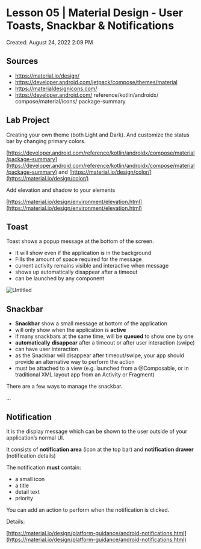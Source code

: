 # Lesson 05 | Material Design - User Toasts, Snackbar & Notifications

Created: August 24, 2022 2:09 PM

## Sources

- https://material.io/design/
- https://developer.android.com/jetpack/compose/themes/material
- https://materialdesignicons.com/
- https://developer.android.com/
reference/kotlin/androidx/
compose/material/icons/
package-summary

## Lab Project

Creating your own theme (both Light and Dark). And customize the status bar by changing primary colors. 

[https://developer.android.com/reference/kotlin/androidx/compose/material/package-summary](https://developer.android.com/reference/kotlin/androidx/compose/material/package-summary) and [https://material.io/design/color/](https://material.io/design/color/)

Add elevation and shadow to your elements

[https://material.io/design/environment/elevation.html](https://material.io/design/environment/elevation.html)

## Toast

Toast shows a popup message at the bottom of the screen.

- It will show even if the application is in the background
- Fills the amount of space required for the message
- current activity remains visible and interactive when message
- shows up automatically disappear after a timeout
- can be launched by any component

![Untitled](Untitled.png)

## Snackbar

- **Snackbar** show a small message at bottom of the application
- will only show when the application is **active**
- if many snackbars at the same time, will be **queued** to show
one by one
- **automatically** **disappear** after a timeout or after user
interaction (swipe)
- can have user interaction
- as the Snackbar will disappear after timeout/swipe, your app
should provide an alternative way to perform the action
- must be attached to a view (e.g. launched from a @Composable, or in traditional XML layout app from an Activity or Fragment)

There are a few ways to manage the snackbar. 

…

## Notification

It is the display message which can be shown to the user outside of your application’s normal UI. 

It consists of **notification area** (icon at the top bar) and **notification drawer** (notification details)

The notification **must** contain:

- a small icon
- a title
- detail text
- priority

You can add an action to perform when the notification is clicked.

Details: 

[https://material.io/design/platform-guidance/android-notifications.html](https://material.io/design/platform-guidance/android-notifications.html)
